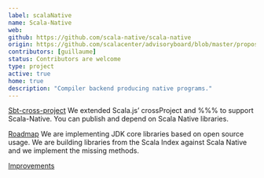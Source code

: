 ```yaml
---
label: scalaNative
name: Scala-Native
web:
github: https://github.com/scala-native/scala-native
origin: https://github.com/scalacenter/advisoryboard/blob/master/proposals/001-native-scala-for-spark.md
contributors: [guillaume]
status: Contributors are welcome
type: project
active: true
home: true
description: "Compiler backend producing native programs."
---
```

[Sbt-cross-project](https://github.com/scala-native/sbt-crossproject)
  We extended Scala.js’ crossProject and %%% to support Scala-Native. You can publish and depend on Scala Native libraries.

  [Roadmap](https://docs.google.com/document/d/1HLpwa7Uz0mKzldBlalkTh1zI1OoEwWlrMFrqnDc6x_M/edit?ts=57d7ee43) We are implementing JDK core libraries based on open source usage. We are building libraries from the Scala Index against Scala Native and we implement the missing methods.

  [Improvements](https://github.com/scala-native/scala-native/pulls/MasseGuillaume)

